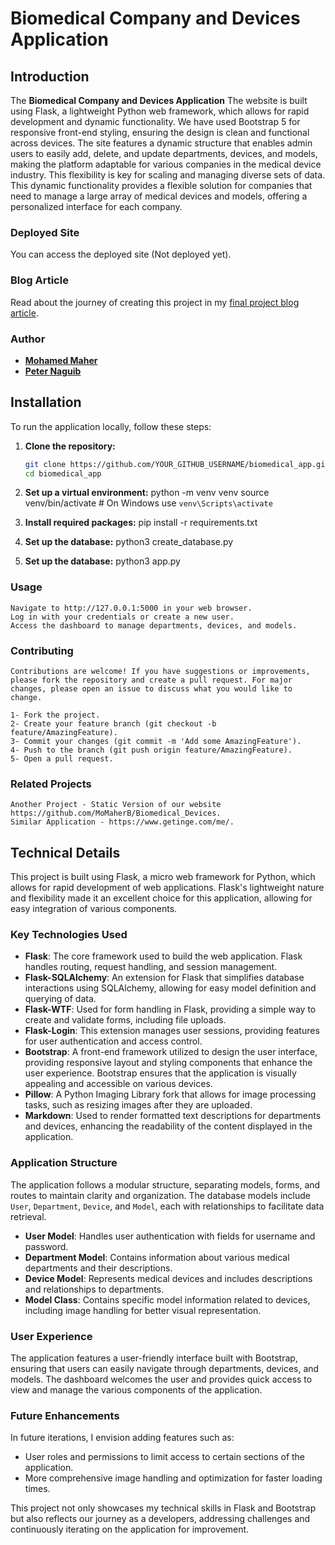 # Biomedical Company and Devices Application

## Introduction

The **Biomedical Company and Devices Application** The website is built using Flask, a lightweight Python web framework, which allows for rapid development and dynamic functionality. We have used Bootstrap 5 for responsive front-end styling, ensuring the design is clean and functional across devices. The site features a dynamic structure that enables admin users to easily add, delete, and update departments, devices, and models, making the platform adaptable for various companies in the medical device industry. This flexibility is key for scaling and managing diverse sets of data. This dynamic functionality provides a flexible solution for companies that need to manage a large array of medical devices and models, offering a personalized interface for each company.

### Deployed Site
You can access the deployed site (Not deployed yet).

### Blog Article
Read about the journey of creating this project in my [final project blog article](YOUR_BLOG_ARTICLE_LINK).

### Author
- **[Mohamed Maher](https://www.linkedin.com/in/mohammed-maher-591b62a4/)**
- **[Peter Naguib](https://www.linkedin.com/)**
## Installation

To run the application locally, follow these steps:

1. **Clone the repository:**
   ```bash
   git clone https://github.com/YOUR_GITHUB_USERNAME/biomedical_app.git
   cd biomedical_app

2. **Set up a virtual environment:**
	python -m venv venv
	source venv/bin/activate  # On Windows use `venv\Scripts\activate`


3. **Install required packages:**
	pip install -r requirements.txt

4. **Set up the database:**
	python3 create_database.py

5. **Set up the database:**
	python3 app.py


### Usage
	Navigate to http://127.0.0.1:5000 in your web browser.
	Log in with your credentials or create a new user.
	Access the dashboard to manage departments, devices, and models.

### Contributing
	Contributions are welcome! If you have suggestions or improvements, please fork the repository and create a pull request. For major changes, please open an issue to discuss what you would like to change.

	1- Fork the project.
	2- Create your feature branch (git checkout -b feature/AmazingFeature).
	3- Commit your changes (git commit -m 'Add some AmazingFeature').
	4- Push to the branch (git push origin feature/AmazingFeature).
	5- Open a pull request.

### Related Projects
	Another Project - Static Version of our website https://github.com/MoMaherB/Biomedical_Devices.
	Similar Application - https://www.getinge.com/me/.

## Technical Details

This project is built using Flask, a micro web framework for Python, which allows for rapid development of web applications. Flask's lightweight nature and flexibility made it an excellent choice for this application, allowing for easy integration of various components.

### Key Technologies Used

- **Flask**: The core framework used to build the web application. Flask handles routing, request handling, and session management.
- **Flask-SQLAlchemy**: An extension for Flask that simplifies database interactions using SQLAlchemy, allowing for easy model definition and querying of data.
- **Flask-WTF**: Used for form handling in Flask, providing a simple way to create and validate forms, including file uploads.
- **Flask-Login**: This extension manages user sessions, providing features for user authentication and access control.
- **Bootstrap**: A front-end framework utilized to design the user interface, providing responsive layout and styling components that enhance the user experience. Bootstrap ensures that the application is visually appealing and accessible on various devices.
- **Pillow**: A Python Imaging Library fork that allows for image processing tasks, such as resizing images after they are uploaded.
- **Markdown**: Used to render formatted text descriptions for departments and devices, enhancing the readability of the content displayed in the application.

### Application Structure

The application follows a modular structure, separating models, forms, and routes to maintain clarity and organization. The database models include `User`, `Department`, `Device`, and `Model`, each with relationships to facilitate data retrieval.

- **User Model**: Handles user authentication with fields for username and password.
- **Department Model**: Contains information about various medical departments and their descriptions.
- **Device Model**: Represents medical devices and includes descriptions and relationships to departments.
- **Model Class**: Contains specific model information related to devices, including image handling for better visual representation.

### User Experience

The application features a user-friendly interface built with Bootstrap, ensuring that users can easily navigate through departments, devices, and models. The dashboard welcomes the user and provides quick access to view and manage the various components of the application.

### Future Enhancements

In future iterations, I envision adding features such as:
- User roles and permissions to limit access to certain sections of the application.
- More comprehensive image handling and optimization for faster loading times.

This project not only showcases my technical skills in Flask and Bootstrap but also reflects our journey as a developers, addressing challenges and continuously iterating on the application for improvement.